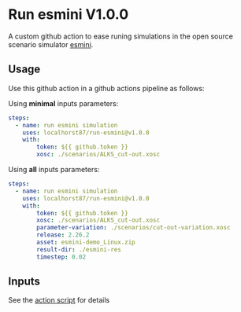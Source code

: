 # Run esmini V1.0.0
A custom github action to ease runing simulations in the open source scenario simulator [esmini](https://esmini.github.io/).

## Usage
Use this github action in a github actions pipeline as follows:

Using **minimal** inputs parameters:

```yaml
steps:
  - name: run esmini simulation
    uses: localhorst87/run-esmini@v1.0.0
    with:
        token: ${{ github.token }}
        xosc: ./scenarios/ALKS_cut-out.xosc
```

Using **all** inputs parameters:

```yaml
steps:
  - name: run esmini simulation
    uses: localhorst87/run-esmini@v1.0.0
    with:
        token: ${{ github.token }}
        xosc: ./scenarios/ALKS_cut-out.xosc
        parameter-variation: ./scenarios/cut-out-variation.xosc
        release: 2.26.2
        asset: esmini-demo_Linux.zip
        result-dir: ./esmini-res
        timestep: 0.02
```

## Inputs

See the [action script](./action.yml) for details